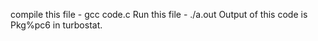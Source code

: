 compile this file - gcc code.c
Run this file - ./a.out
Output of this code is Pkg%pc6 in turbostat.
